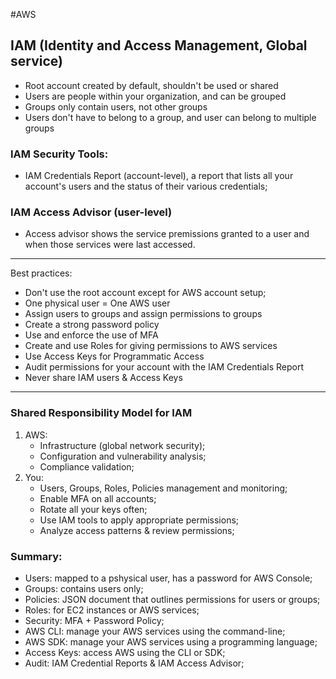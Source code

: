 #AWS
## IAM (Identity and Access Management, Global service)
- Root account created by default, shouldn't be used or shared
- Users are people within your organization, and can be grouped
- Groups only contain users, not other groups
- Users don't have to belong to a group, and user can belong to multiple groups

### IAM Security Tools:
- IAM Credentials Report (account-level), a report that lists all your account's users and the status of their various credentials;
### IAM Access Advisor (user-level)
- Access advisor shows the service premissions granted to a user and when those services were last accessed.

---

Best practices:
- Don't use the root account except for AWS account setup;
- One physical user = One AWS user
- Assign users to groups and assign permissions to groups
- Create a strong password policy
- Use and enforce the use of MFA
- Create and use Roles for giving permissions to AWS services
- Use Access Keys for Programmatic Access
- Audit permissions for your account with the IAM Credentials Report
- Never share IAM users & Access Keys

---

### Shared Responsibility Model for IAM
1. AWS:
	- Infrastructure (global network security);
	- Configuration and vulnerability analysis;
	- Compliance validation;
2. You:
	- Users, Groups, Roles, Policies management and monitoring;
	- Enable MFA on all accounts;
	- Rotate all your keys often;
	- Use IAM tools to apply appropriate permissions;
	- Analyze access patterns & review permissions;

### Summary:
- Users: mapped to a pshysical user, has a password for AWS Console;
- Groups: contains users only;
- Policies: JSON document that outlines permissions for users or groups;
- Roles: for EC2 instances or AWS services;
- Security: MFA + Password Policy;
- AWS CLI: manage your AWS services using the command-line;
- AWS SDK: manage your AWS services using a programming language;
- Access Keys: access AWS using the CLI or SDK;
- Audit: IAM Credential Reports & IAM Access Advisor;
